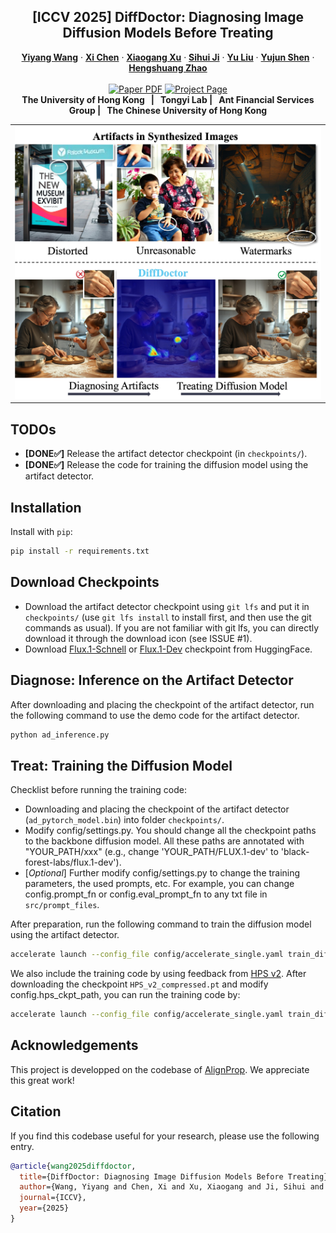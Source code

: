 <p align="center">
  <h2 align="center">[ICCV 2025] DiffDoctor: Diagnosing Image Diffusion Models Before Treating</h2>
  <p align="center">
    <a href="https://chandlerwang14.github.io"><strong>Yiyang Wang</strong></a>
    ·
    <a href="https://xavierchen34.github.io/"><strong>Xi Chen</strong></a>
    ·
    <a href="https://xuxiaogang.com"><strong>Xiaogang Xu</strong></a>
    ·
    <a href="https://sihuiji.github.io/Homepage/"><strong>Sihui Ji</strong></a>
    ·
    <a href="https://scholar.google.com/citations?user=8zksQb4AAAAJ&hl=zh-CN"><strong>Yu Liu</strong></a>
    ·
    <a href="https://shenyujun.github.io/"><strong>Yujun Shen</strong></a>
    ·
    <a href="https://hszhao.github.io/"><strong>Hengshuang Zhao</strong></a>
    <br>
    <br>
        <a href="https://arxiv.org/abs/2501.12382"><img src='https://img.shields.io/badge/arXiv-DiffDoctor-red' alt='Paper PDF'></a>
        <a href='https://chandlerwang14.github.io/DiffDoctor-Page/'><img src='https://img.shields.io/badge/Project_Page-DiffDoctor-green' alt='Project Page'></a>
    <br>
    <b>The University of Hong Kong &nbsp; | &nbsp;  Tongyi Lab  | &nbsp;  Ant Financial Services Group | &nbsp; The Chinese University of Hong Kong </b>
  </p>


  <table align="center">
    <tr>
    <td>
      <img src="asset/teaser.jpg" width="100%">
    </td>
    </tr>
    <tr>
    </tr>
  </table>

## TODOs
* **[DONE✅]** Release the artifact detector checkpoint (in ```checkpoints/```).
* **[DONE✅]** Release the code for training the diffusion model using the artifact detector. 


## Installation
Install with `pip`: 
```bash
pip install -r requirements.txt
```


## Download Checkpoints
- Download the artifact detector checkpoint using ```git lfs``` and put it in ```checkpoints/``` (use ```git lfs install``` to install first, and then use the git commands as usual). If you are not familiar with git lfs, you can directly download it through the download icon (see ISSUE #1).
- Download [Flux.1-Schnell](https://huggingface.co/black-forest-labs/FLUX.1-schnell) or [Flux.1-Dev](https://huggingface.co/black-forest-labs/FLUX.1-dev) checkpoint from HuggingFace.


## Diagnose: Inference on the Artifact Detector
After downloading and placing the checkpoint of the artifact detector, run the following command to use the demo code for the artifact detector.
```bash
python ad_inference.py
```

## Treat: Training the Diffusion Model
Checklist before running the training code:
- Downloading and placing the checkpoint of the artifact detector (```ad_pytorch_model.bin```) into folder ```checkpoints/```.
- Modify config/settings.py. You should change all the checkpoint paths to the backbone diffusion model. All these paths are annotated with "YOUR_PATH/xxx" (e.g., change 'YOUR_PATH/FLUX.1-dev' to 'black-forest-labs/flux.1-dev').
- [*Optional*] Further modify config/settings.py to change the training parameters, the used prompts, etc. For example, you can change config.prompt_fn or config.eval_prompt_fn to any txt file in ```src/prompt_files```.

After preparation, run the following command to train the diffusion model using the artifact detector.
```bash
accelerate launch --config_file config/accelerate_single.yaml train_diffusion_model.py --config config/settings.py:ad 
```

We also include the training code by using feedback from [HPS v2](https://github.com/tgxs002/HPSv2). After downloading the checkpoint ```HPS_v2_compressed.pt``` and modify config.hps_ckpt_path, you can run the training code by:
```bash
accelerate launch --config_file config/accelerate_single.yaml train_diffusion_model.py --config config/settings.py:hps
```


## Acknowledgements
This project is developped on the codebase of [AlignProp](https://github.com/mihirp1998/AlignProp). 
We appreciate this great work! 


## Citation
If you find this codebase useful for your research, please use the following entry.
```BibTeX
@article{wang2025diffdoctor,
  title={DiffDoctor: Diagnosing Image Diffusion Models Before Treating},
  author={Wang, Yiyang and Chen, Xi and Xu, Xiaogang and Ji, Sihui and Liu, Yu and Shen, Yujun and Zhao, Hengshuang},
  journal={ICCV},
  year={2025}
}
```
